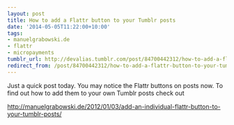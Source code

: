 ```yaml
---
layout: post
title: How to add a Flattr button to your Tumblr posts
date: '2014-05-05T11:22:00+10:00'
tags:
- manuelgrabowski.de
- flattr
- micropayments
tumblr_url: http://devalias.tumblr.com/post/84700442312/how-to-add-a-flattr-button-to-your-tumblr-posts
redirect_from: /post/84700442312/how-to-add-a-flattr-button-to-your-tumblr-posts
---
```

Just a quick post today. You may notice the Flattr buttons on posts now. To find out how to add them to your own Tumblr posts check out

http://manuelgrabowski.de/2012/01/03/add-an-individual-flattr-button-to-your-tumblr-posts/
